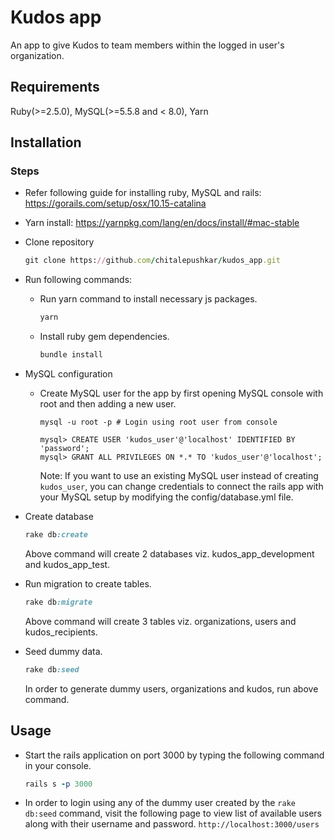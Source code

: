 # Kudos app

An app to give Kudos to team members within the logged in user's organization.

## Requirements

Ruby(>=2.5.0), MySQL(>=5.5.8 and < 8.0), Yarn

## Installation

### Steps

* Refer following guide for installing ruby, MySQL and rails: https://gorails.com/setup/osx/10.15-catalina

* Yarn install: https://yarnpkg.com/lang/en/docs/install/#mac-stable

* Clone repository
  ```ruby
  git clone https://github.com/chitalepushkar/kudos_app.git
  ```

* Run following commands:

  * Run yarn command to install necessary js packages.
    ```ruby
    yarn
    ```

  * Install ruby gem dependencies.
    ```ruby
    bundle install
    ```

* MySQL configuration

  * Create MySQL user for the app by first opening MySQL console with root and then adding a new user.
    ```mysql
    mysql -u root -p # Login using root user from console

    mysql> CREATE USER 'kudos_user'@'localhost' IDENTIFIED BY 'password';
    mysql> GRANT ALL PRIVILEGES ON *.* TO 'kudos_user'@'localhost';
    ```
    Note: If you want to use an existing MySQL user instead of creating `kudos_user`, you can change credentials to connect the rails app with your MySQL setup by modifying the config/database.yml file.

* Create database
  ```ruby
  rake db:create
  ```
  Above command will create 2 databases viz. kudos_app_development and kudos_app_test.

* Run migration to create tables.
  ```ruby
  rake db:migrate
  ```
  Above command will create 3 tables viz. organizations, users and kudos_recipients.

* Seed dummy data.
  ```ruby
  rake db:seed
  ```
  In order to generate dummy users, organizations and kudos, run above command.

## Usage

* Start the rails application on port 3000 by typing the following command in your console.
  ```ruby
  rails s -p 3000
  ```

* In order to login using any of the dummy user created by the `rake db:seed` command, visit the following page to view list of available users along with their username and password.
`http://localhost:3000/users`
